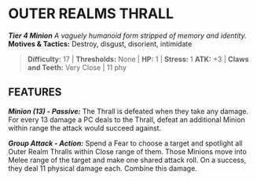 ﻿---
tags:
  - Adversary
  - Creature
  - Statblock

name: 'OUTER REALMS THRALL'
tier: 4
type: Minion
description: 'A vaguely humanoid form stripped of memory and identity.'
motives_and_tactics: 'Destroy, disgust, disorient, intimidate'
difficulty: '17'
thresholds: 'None'
hp: '1'
stress: '1'
atk: '+3'
attack: 'Claws and Teeth'
range: 'Very Close'
damage: '11 phy'
experience:
feats:
- name: 'Minion (13)'
  type: 'Passive'
  text: 'The Thrall is defeated when they take any damage. For every 13 damage a PC deals to the Thrall, defeat an additional Minion within range the attack would succeed against.'
- name: 'Group Attack'
  type: 'Action'
  text: 'Spend a Fear to choose a target and spotlight all Outer Realm Thralls within Close range of them. Those Minions move into Melee range of the target and make one shared attack roll. On a success, they deal 11 physical damage each. Combine this damage.'
layout: Daggerheart Adversary
source: srd-adversary
statblock: true
---

# OUTER REALMS THRALL

***Tier 4 Minion***
*A vaguely humanoid form stripped of memory and identity.*
**Motives & Tactics:** Destroy, disgust, disorient, intimidate

> **Difficulty:** 17 | **Thresholds:** None | **HP:** 1 | **Stress:** 1
> **ATK:** +3 | **Claws and Teeth:** Very Close | 11 phy  

## FEATURES

***Minion (13) - Passive:*** The Thrall is defeated when they take any damage. For every 13 damage a PC deals to the Thrall, defeat an additional Minion within range the attack would succeed against.

***Group Attack - Action:*** Spend a Fear to choose a target and spotlight all Outer Realm Thralls within Close range of them. Those Minions move into Melee range of the target and make one shared attack roll. On a success, they deal 11 physical damage each. Combine this damage.
